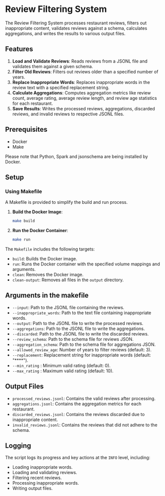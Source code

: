 # Review Filtering System

The Review Filtering System processes restaurant reviews, filters out inappropriate content, validates reviews against a schema, calculates aggregations, and writes the results to various output files.

## Features

1. **Load and Validate Reviews**: Reads reviews from a JSONL file and validates them against a given schema.
2. **Filter Old Reviews**: Filters out reviews older than a specified number of years.
3. **Replace Inappropriate Words**: Replaces inappropriate words in the review text with a specified replacement string.
4. **Calculate Aggregations**: Computes aggregation metrics like review count, average rating, average review length, and review age statistics for each restaurant.
5. **Save Results**: Writes the processed reviews, aggregations, discarded reviews, and invalid reviews to respective JSONL files.

## Prerequisites

- Docker
- Make

Please note that Python, Spark and jsonschema are being installed by Docker.

## Setup

### Using Makefile

A Makefile is provided to simplify the build and run process.

1. **Build the Docker Image**:
    ```sh
    make build
    ```

2. **Run the Docker Container**:
    ```sh
    make run
    ```

The `Makefile` includes the following targets:
- `build`: Builds the Docker image.
- `run`: Runs the Docker container with the specified volume mappings and arguments.
- `clean`: Removes the Docker image.
- `clean-output`: Removes all files in the `output` directory.

## Arguments in the makefile

- `--input`: Path to the JSONL file containing the reviews.
- `--inappropriate_words`: Path to the text file containing inappropriate words.
- `--output`: Path to the JSONL file to write the processed reviews.
- `--aggregations`: Path to the JSONL file to write the aggregations.
- `--discarded`: Path to the JSONL file to write the discarded reviews.
- `--review_schema`: Path to the schema file for reviews JSON.
- `--aggregation_schema`: Path to the schema file for aggregations JSON.
- `--allowed_review_age`: Number of years to filter reviews (default: 3).
- `--replacement`: Replacement string for inappropriate words (default: "****").
- `--min_rating` : Minimum valid rating (default: 0).
- `--max_rating` : Maximum valid rating (default: 10).

## Output Files

- `processed_reviews.jsonl`: Contains the valid reviews after processing.
- `aggregations.jsonl`: Contains the aggregation metrics for each restaurant.
- `discarded_reviews.jsonl`: Contains the reviews discarded due to inappropriate content.
- `invalid_reviews.jsonl`: Contains the reviews that did not adhere to the schema.

## Logging

The script logs its progress and key actions at the `INFO` level, including:
- Loading inappropriate words.
- Loading and validating reviews.
- Filtering recent reviews.
- Processing inappropriate words.
- Writing output files.

